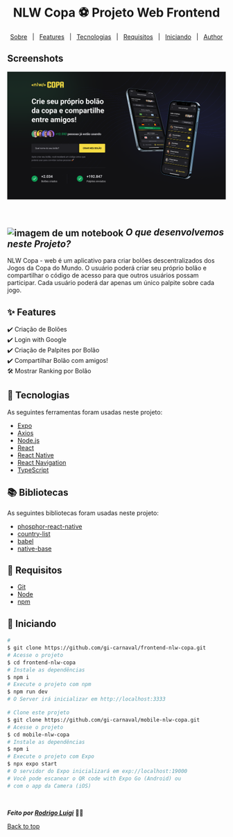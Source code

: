 # <h1 align="center">NLW Copa ⚽️ Projeto Web Frontend </h1>

<p align="center">
  <a href="#sobre">Sobre</a> &#xa0; | &#xa0; 
  <a href="#sparkles-features">Features</a> &#xa0; | &#xa0;
  <a href="#rocket-tecnologias">Tecnologias</a> &#xa0; | &#xa0;
  <a href="#-requisitos">Requisitos</a> &#xa0; | &#xa0;
  <a href="#checkered_flag-iniciando">Iniciando</a> &#xa0; | &#xa0;
  <a href="https://github.com/RodrigoLuigi" target="_blank">Author</a>
</p>

## Screenshots
![App Screenshot](https://github.com/RodrigoLuigi/NLW-Copa/blob/main/web/public/web.png)

<br>

## <img id="sobre" src="https://imgur.com/VhTBbHg.png" alt="imagem de um notebook" align="center" width="30px"> _**O que desenvolvemos neste Projeto?**_

NLW Copa - web é um aplicativo para criar bolões descentralizados dos Jogos da Copa do Mundo. O usuário poderá criar seu próprio bolão e compartilhar o código de acesso para que outros usuários possam participar. Cada usuário poderá dar apenas um único palpite sobre cada jogo.

## :sparkles: Features ##

:heavy_check_mark: Criação de Bolões\
:heavy_check_mark: Login with Google\
:heavy_check_mark: Criação de Palpites por Bolão\
:heavy_check_mark: Compartilhar Bolão com amigos!\
:hammer_and_wrench: Mostrar Ranking por Bolão

## :rocket: Tecnologias ##

As seguintes ferramentas foram usadas neste projeto:

- [Expo](https://expo.io/)
- [Axios](https://axios-http.com/)
- [Node.js](https://nodejs.org/en/)
- [React](https://pt-br.reactjs.org/)
- [React Native](https://reactnative.dev/)
- [React Navigation](https://reactnavigation.org/)
- [TypeScript](https://www.typescriptlang.org/)

## 📚️ Bibliotecas ##

As seguintes bibliotecas foram usadas neste projeto:

- [phosphor-react-native]()
- [country-list]()
- [babel]()
- [native-base]()

## 📝 Requisitos ##

 - [Git](https://git-scm.com) 
- [Node](https://nodejs.org/en/)
- [npm](https://www.npmjs.com/)

## :checkered_flag: Iniciando ##

```bash
# 
$ git clone https://github.com/gi-carnaval/frontend-nlw-copa.git
# Acesse o projeto
$ cd frontend-nlw-copa
# Instale as dependências
$ npm i
# Execute o projeto com npm
$ npm run dev
# O Server irá inicializar em http://localhost:3333
```
```bash
# Clone este projeto
$ git clone https://github.com/gi-carnaval/mobile-nlw-copa.git
# Acesse o projeto
$ cd mobile-nlw-copa
# Instale as dependências
$ npm i
# Execute o projeto com Expo
$ npx expo start
# O servidor do Expo inicializará em exp://localhost:19000
# Você pode escanear o QR code with Expo Go (Android) ou
# com o app da Camera (iOS)
```

&#xa0;

_**Feito por <a href="https://github.com/RodrigoLuigi" target="_blank">Rodrigo Luigi</a>**_  👨‍🚀

<a href="#top">Back to top</a>
